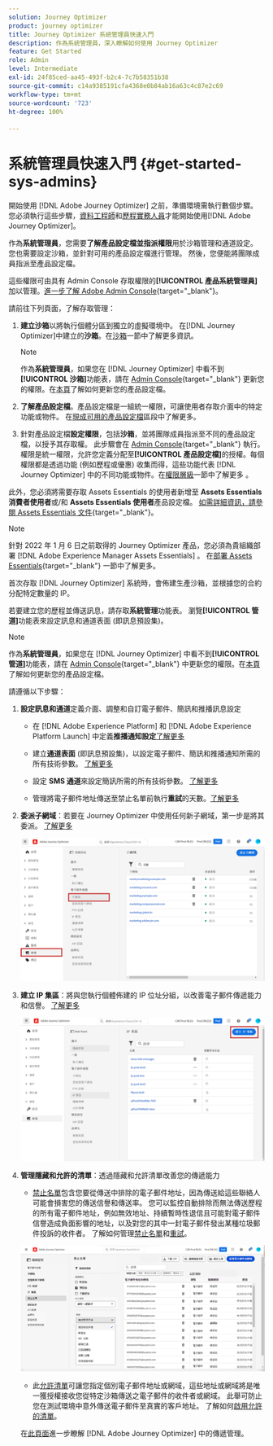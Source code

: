 ```yaml
---
solution: Journey Optimizer
product: journey optimizer
title: Journey Optimizer 系統管理員快速入門
description: 作為系統管理員，深入瞭解如何使用 Journey Optimizer
feature: Get Started
role: Admin
level: Intermediate
exl-id: 24f85ced-aa45-493f-b2c4-7c7b58351b38
source-git-commit: c14a9385191cfa4368e0b84ab16a63c4c87e2c69
workflow-type: tm+mt
source-wordcount: '723'
ht-degree: 100%

---
```


# 系統管理員快速入門 {#get-started-sys-admins}

開始使用 [!DNL Adobe Journey Optimizer] 之前，準備環境需執行數個步驟。  您必須執行這些步驟，[資料工程師](data-engineer.md)和[歷程實務人員](marketer.md)才能開始使用[!DNL Adobe Journey Optimizer]。


作為&#x200B;**系統管理員**，您需要&#x200B;**了解產品設定檔並指派權限**&#x200B;用於沙箱管理和通道設定。 您也需要設定沙箱，並針對可用的產品設定檔進行管理。 然後，您便能將團隊成員指派至產品設定檔。

這些權限可由具有 Admin Console 存取權限的&#x200B;**[!UICONTROL 產品系統管理員]**&#x200B;加以管理。[進一步了解 Adobe Admin Console](https://helpx.adobe.com/tw/enterprise/admin-guide.html){target="_blank"}。

請前往下列頁面，了解存取管理：

1. **建立沙箱**&#x200B;以將執行個體分區到獨立的虛擬環境中。 在[!DNL Journey Optimizer]中建立的&#x200B;**沙箱**。在[沙箱](../../administration/sandboxes.md)一節中了解更多資訊。

   >[!NOTE]
   >作為&#x200B;**系統管理員**，如果您在 [!DNL Journey Optimizer] 中看不到&#x200B;**[!UICONTROL 沙箱]**&#x200B;功能表，請在 [Admin Console](https://adminconsole.adobe.com/){target="_blank"} 更新您的權限。在[本頁](../../administration/permissions.md#edit-product-profile)了解如何更新您的產品設定檔。
   >

1. **了解產品設定檔**。產品設定檔是一組統一權限，可讓使用者存取介面中的特定功能或物件。 在[現成可用的產品設定檔](../../administration/ootb-product-profiles.md)區段中了解更多。

1. 針對產品設定檔&#x200B;**設定權限**，包括&#x200B;**沙箱**，並將團隊成員指派至不同的產品設定檔，以授予其存取權。 此步驟會在 [Admin Console](https://adminconsole.adobe.com/){target="_blank"} 執行。權限是統一權限，允許您定義分配至&#x200B;**[!UICONTROL 產品設定檔]**&#x200B;的授權。每個權限都是透過功能 (例如歷程或優惠) 收集而得，這些功能代表 [!DNL Journey Optimizer] 中的不同功能或物件。在[權限層級](../../administration/high-low-permissions.md)一節中了解更多 。

此外，您必須將需要存取 Assets Essentials 的使用者新增至 **Assets Essentials 消費者使用者**&#x200B;或/和 **Assets Essentials 使用者**&#x200B;產品設定檔。 [如需詳細資訊，請參閱 Assets Essentials 文件](https://experienceleague.adobe.com/docs/experience-manager-assets-essentials/help/deploy-administer.html?lang=zh-Hant){target="_blank"}。

>[!NOTE]
>針對 2022 年 1 月 6 日之前取得的 Journey Optimizer 產品，您必須為貴組織部署 [!DNL Adobe Experience Manager Assets Essentials] 。 在[部署 Assets Essentials](https://experienceleague.adobe.com/docs/experience-manager-assets-essentials/help/deploy-administer.html?lang=zh-Hant){target="_blank"} 一節中了解更多。

首次存取 [!DNL Journey Optimizer] 系統時，會佈建生產沙箱，並根據您的合約分配特定數量的 IP。

若要建立您的歷程並傳送訊息，請存取&#x200B;**系統管理**&#x200B;功能表。 瀏覽&#x200B;**[!UICONTROL 管道]**&#x200B;功能表來設定訊息和通道表面 (即訊息預設集)。

>[!NOTE]
>作為&#x200B;**系統管理員**，如果您在 [!DNL Journey Optimizer] 中看不到&#x200B;**[!UICONTROL 管道]**&#x200B;功能表，請在 [Admin Console](https://adminconsole.adobe.com/){target="_blank"} 中更新您的權限。在[本頁](../../administration/permissions.md#edit-product-profile)了解如何更新您的產品設定檔。
>

請遵循以下步驟：

1. **設定訊息和通道**&#x200B;定義介面、調整和自訂電子郵件、簡訊和推播訊息設定

   * 在 [!DNL Adobe Experience Platform] 和 [!DNL Adobe Experience Platform Launch] 中定義&#x200B;**推播通知設定**[了解更多](../../push/push-gs.md)

   * 建立&#x200B;**通道表面** (即訊息預設集)，以設定電子郵件、簡訊和推播通知所需的所有技術參數。 [了解更多](../../configuration/channel-surfaces.md)

   * 設定 **SMS 通道**&#x200B;來設定簡訊所需的所有技術參數。 [了解更多](../../sms/sms-configuration.md)

   * 管理將電子郵件地址傳送至禁止名單前執行&#x200B;**重試**&#x200B;的天數。[了解更多](../../configuration/manage-suppression-list.md)

1. **委派子網域**：若要在 Journey Optimizer 中使用任何新子網域，第一步是將其委派。 [了解更多](../../configuration/about-subdomain-delegation.md)

   ![](../assets/subdomain.png)

1. **建立 IP 集區**：將與您執行個體佈建的 IP 位址分組，以改善電子郵件傳遞能力和信譽。 [了解更多](../../configuration/ip-pools.md)

   ![](../assets/ip-pool.png)

1. **管理隱藏和允許的清單**：透過隱藏和允許清單改善您的傳遞能力

   * [禁止名單](../../reports/suppression-list.md)包含您要從傳送中排除的電子郵件地址，因為傳送給這些聯絡人可能會損害您的傳送信譽和傳送率。 您可以監控自動排除而無法傳送歷程的所有電子郵件地址，例如無效地址、持續暫時性退信且可能對電子郵件信譽造成負面影響的地址，以及對您的其中一封電子郵件發出某種垃圾郵件投訴的收件者。 了解如何管理[禁止名單](../../configuration/manage-suppression-list.md)和[重試](../../configuration/retries.md)。

   ![](../assets/suppression-list-filtering-example.png)

   * 此[允許清單](../../configuration/allow-list.md)可讓您指定個別電子郵件地址或網域，這些地址或網域將是唯一獲授權接收您從特定沙箱傳送之電子郵件的收件者或網域。 此舉可防止您在測試環境中意外傳送電子郵件至真實的客戶地址。 了解如何[啟用允許的清單](../../configuration/allow-list.md)。

   在[此頁面](../../reports/deliverability.md)進一步瞭解 [!DNL Adobe Journey Optimizer] 中的傳遞管理。
